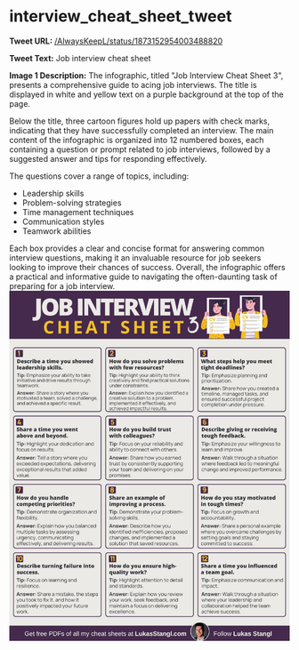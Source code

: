 # interview_cheat_sheet_tweet

**Tweet URL:** [/AlwaysKeepL/status/1873152954003488820](/AlwaysKeepL/status/1873152954003488820)

**Tweet Text:** Job interview cheat sheet

**Image 1 Description:** The infographic, titled "Job Interview Cheat Sheet 3", presents a comprehensive guide to acing job interviews. The title is displayed in white and yellow text on a purple background at the top of the page.

Below the title, three cartoon figures hold up papers with check marks, indicating that they have successfully completed an interview. The main content of the infographic is organized into 12 numbered boxes, each containing a question or prompt related to job interviews, followed by a suggested answer and tips for responding effectively.

The questions cover a range of topics, including:

* Leadership skills
* Problem-solving strategies
* Time management techniques
* Communication styles
* Teamwork abilities

Each box provides a clear and concise format for answering common interview questions, making it an invaluable resource for job seekers looking to improve their chances of success. Overall, the infographic offers a practical and informative guide to navigating the often-daunting task of preparing for a job interview.
![Image 1](./image_1.jpg)
